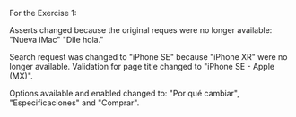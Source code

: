 For the Exercise 1:

Asserts changed because the original reques were no longer available:
"Nueva iMac"
"Dile hola."

Search request was changed to "iPhone SE" because "iPhone XR" were no longer available.
Validation for page title changed to "iPhone SE - Apple (MX)".

Options available and enabled changed to: "Por qué cambiar", "Especificaciones" and "Comprar".